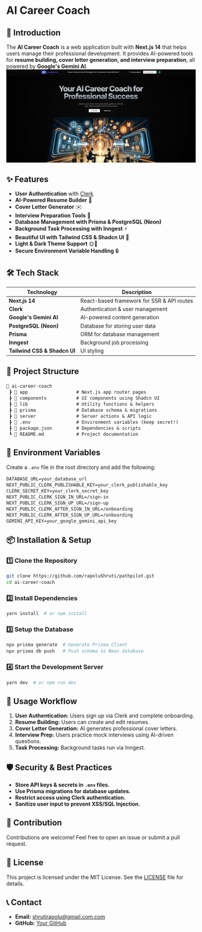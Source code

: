 # AI Career Coach

## 🚀 Introduction

The **AI Career Coach** is a web application built with **Next.js 14** that helps users manage their professional development. It provides AI-powered tools for **resume building, cover letter generation, and interview preparation**, all powered by **Google's Gemini AI**.
![Overview](./public/ssai1.png)


## ✨ Features

- **User Authentication** with [Clerk](https://clerk.dev/)
- **AI-Powered Resume Builder** 📝
- **Cover Letter Generator** ✉️
- **Interview Preparation Tools** 🎤
- **Database Management with Prisma & PostgreSQL (Neon)**
- **Background Task Processing with Inngest** ⚡
- **Beautiful UI with Tailwind CSS & Shadcn UI** 🎨
- **Light & Dark Theme Support** 🌞🌙
- **Secure Environment Variable Handling** 🔒

## 🛠️ Tech Stack

| Technology                   | Description                                |
| ---------------------------- | ------------------------------------------ |
| **Next.js 14**               | React-based framework for SSR & API routes |
| **Clerk**                    | Authentication & user management           |
| **Google's Gemini AI**       | AI-powered content generation              |
| **PostgreSQL (Neon)**        | Database for storing user data             |
| **Prisma**                   | ORM for database management                |
| **Inngest**                  | Background job processing                  |
| **Tailwind CSS & Shadcn UI** | UI styling                                 |

## 📁 Project Structure

```
📂 ai-career-coach
 ┣ 📂 app                  # Next.js app router pages
 ┣ 📂 components           # UI components using Shadcn UI
 ┣ 📂 lib                  # Utility functions & helpers
 ┣ 📂 prisma               # Database schema & migrations
 ┣ 📂 server               # Server actions & API logic
 ┣ 📜 .env                 # Environment variables (keep secret!)
 ┣ 📜 package.json         # Dependencies & scripts
 ┗ 📜 README.md            # Project documentation
```

## 🔐 Environment Variables

Create a `.env` file in the root directory and add the following:

```env
DATABASE_URL=your_database_url
NEXT_PUBLIC_CLERK_PUBLISHABLE_KEY=your_clerk_publishable_key
CLERK_SECRET_KEY=your_clerk_secret_key
NEXT_PUBLIC_CLERK_SIGN_IN_URL=/sign-in
NEXT_PUBLIC_CLERK_SIGN_UP_URL=/sign-up
NEXT_PUBLIC_CLERK_AFTER_SIGN_IN_URL=/onboarding
NEXT_PUBLIC_CLERK_AFTER_SIGN_UP_URL=/onboarding
GEMINI_API_KEY=your_google_gemini_api_key
```

## 📦 Installation & Setup

### 1️⃣ Clone the Repository

```sh
git clone https://github.com/rapoluShruti/pathpilot.git
cd ai-career-coach
```

### 2️⃣ Install Dependencies

```sh
yarn install  # or npm install
```

### 3️⃣ Setup the Database

```sh
npx prisma generate  # Generate Prisma Client
npx prisma db push   # Push schema to Neon database
```

### 4️⃣ Start the Development Server

```sh
yarn dev  # or npm run dev
```

## 🎯 Usage Workflow

1. **User Authentication:** Users sign up via Clerk and complete onboarding.
2. **Resume Building:** Users can create and edit resumes.
3. **Cover Letter Generation:** AI generates professional cover letters.
4. **Interview Prep:** Users practice mock interviews using AI-driven questions.
5. **Task Processing:** Background tasks run via Inngest.

## 🛡️ Security & Best Practices

- **Store API keys & secrets in `.env` files.**
- **Use Prisma migrations for database updates.**
- **Restrict access using Clerk authentication.**
- **Sanitize user input to prevent XSS/SQL Injection.**

## 🤝 Contribution

Contributions are welcome! Feel free to open an issue or submit a pull request.

## 📜 License

This project is licensed under the MIT License. See the [LICENSE](LICENSE) file for details.

## 📞 Contact

- **Email:** shrutirapolu@gmail.com.com
- **GitHub:** [Your GitHub](https://github.com/rapoluShruti)

